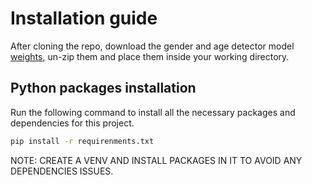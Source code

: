 # Installation guide

After cloning the repo, download the gender and age detector model [weights](https://drive.google.com/uc?id=1_aDScOvBeBLCn_iv0oxSO8X1ySQpSbIS), un-zip them and place them inside your working directory. 

## Python packages installation

Run the following command to install all the necessary packages and dependencies for this project.

```bash
pip install -r requirenments.txt
```

NOTE: CREATE A VENV AND INSTALL PACKAGES IN IT TO AVOID ANY DEPENDENCIES ISSUES.
